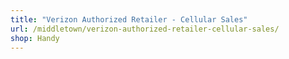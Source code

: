 ```yaml
---
title: "Verizon Authorized Retailer - Cellular Sales"
url: /middletown/verizon-authorized-retailer-cellular-sales/
shop: Handy
---
```

